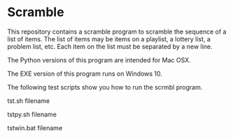 # Scramble

This repository contains a scramble program to scramble the sequence
of a list of items.  The list of items may be items on a playlist,
a lottery list, a problem list, etc.  Each item on the list must be
separated by a new line.

The Python versions of this program are intended for Mac OSX.

The EXE version of this program runs on Windows 10.

The following test scripts show you how to run the scrmbl
program.

tst.sh filename

tstpy.sh filename

tstwin.bat filename
